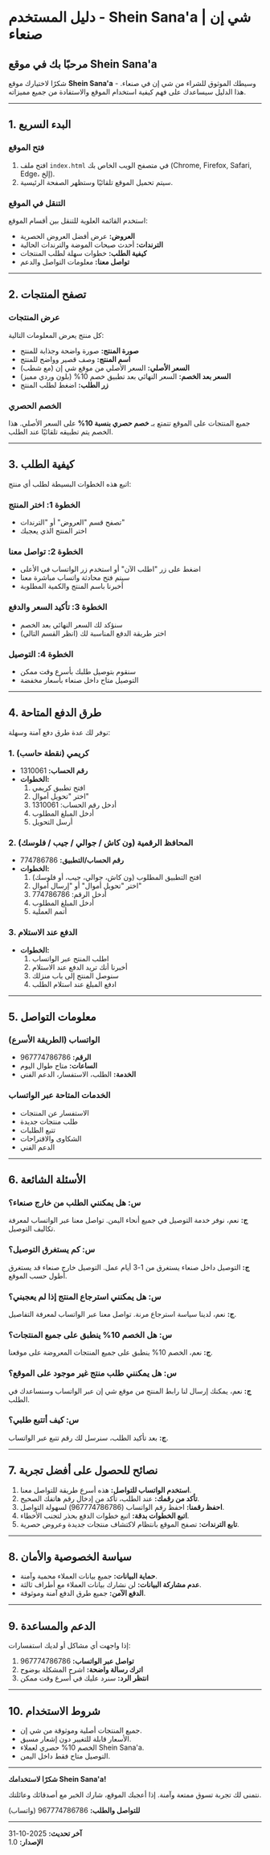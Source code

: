 # دليل المستخدم - Shein Sana'a | شي إن صنعاء

## مرحبًا بك في موقع Shein Sana'a

شكرًا لاختيارك موقع **Shein Sana'a** - وسيطك الموثوق للشراء من شي إن في صنعاء. هذا الدليل سيساعدك على فهم كيفية استخدام الموقع والاستفادة من جميع مميزاته.

---

## 1. البدء السريع

### فتح الموقع

1. افتح ملف `index.html` في متصفح الويب الخاص بك (Chrome, Firefox, Safari, Edge، إلخ).
2. سيتم تحميل الموقع تلقائيًا وستظهر الصفحة الرئيسية.

### التنقل في الموقع

استخدم القائمة العلوية للتنقل بين أقسام الموقع:

- **العروض:** عرض أفضل العروض الحصرية
- **الترندات:** أحدث صيحات الموضة والترندات الحالية
- **كيفية الطلب:** خطوات سهلة لطلب المنتجات
- **تواصل معنا:** معلومات التواصل والدعم

---

## 2. تصفح المنتجات

### عرض المنتجات

كل منتج يعرض المعلومات التالية:

- **صورة المنتج:** صورة واضحة وجذابة للمنتج
- **اسم المنتج:** وصف قصير وواضح للمنتج
- **السعر الأصلي:** السعر الأصلي من موقع شي إن (مع شطب)
- **السعر بعد الخصم:** السعر النهائي بعد تطبيق خصم 10% (بلون وردي مميز)
- **زر الطلب:** اضغط لطلب المنتج

### الخصم الحصري

جميع المنتجات على الموقع تتمتع بـ **خصم حصري بنسبة 10%** على السعر الأصلي. هذا الخصم يتم تطبيقه تلقائيًا عند الطلب.

---

## 3. كيفية الطلب

اتبع هذه الخطوات البسيطة لطلب أي منتج:

### الخطوة 1: اختر المنتج
- تصفح قسم "العروض" أو "الترندات"
- اختر المنتج الذي يعجبك

### الخطوة 2: تواصل معنا
- اضغط على زر "اطلب الآن" أو استخدم زر الواتساب في الأعلى
- سيتم فتح محادثة واتساب مباشرة معنا
- أخبرنا باسم المنتج والكمية المطلوبة

### الخطوة 3: تأكيد السعر والدفع
- سنؤكد لك السعر النهائي بعد الخصم
- اختر طريقة الدفع المناسبة لك (انظر القسم التالي)

### الخطوة 4: التوصيل
- سنقوم بتوصيل طلبك بأسرع وقت ممكن
- التوصيل متاح داخل صنعاء بأسعار مخفضة

---

## 4. طرق الدفع المتاحة

نوفر لك عدة طرق دفع آمنة وسهلة:

### 1. كريمي (نقطة حاسب)
- **رقم الحساب:** 1310061
- **الخطوات:**
  1. افتح تطبيق كريمي
  2. اختر "تحويل أموال"
  3. أدخل رقم الحساب: 1310061
  4. أدخل المبلغ المطلوب
  5. أرسل التحويل

### 2. المحافظ الرقمية (ون كاش / جوالي / جيب / فلوسك)
- **رقم الحساب/التطبيق:** 774786786
- **الخطوات:**
  1. افتح التطبيق المطلوب (ون كاش، جوالي، جيب، أو فلوسك)
  2. اختر "تحويل أموال" أو "إرسال أموال"
  3. أدخل الرقم: 774786786
  4. أدخل المبلغ المطلوب
  5. أتمم العملية

### 3. الدفع عند الاستلام
- **الخطوات:**
  1. اطلب المنتج عبر الواتساب
  2. أخبرنا أنك تريد الدفع عند الاستلام
  3. سنوصل المنتج إلى باب منزلك
  4. ادفع المبلغ عند استلام الطلب

---

## 5. معلومات التواصل

### الواتساب (الطريقة الأسرع)
- **الرقم:** 967774786786
- **الساعات:** متاح طوال اليوم
- **الخدمة:** الطلب، الاستفسار، الدعم الفني

### الخدمات المتاحة عبر الواتساب
- الاستفسار عن المنتجات
- طلب منتجات جديدة
- تتبع الطلبات
- الشكاوى والاقتراحات
- الدعم الفني

---

## 6. الأسئلة الشائعة

### س: هل يمكنني الطلب من خارج صنعاء؟
**ج:** نعم، نوفر خدمة التوصيل في جميع أنحاء اليمن. تواصل معنا عبر الواتساب لمعرفة تكاليف التوصيل.

### س: كم يستغرق التوصيل؟
**ج:** التوصيل داخل صنعاء يستغرق من 1-3 أيام عمل. التوصيل خارج صنعاء قد يستغرق أطول حسب الموقع.

### س: هل يمكنني استرجاع المنتج إذا لم يعجبني؟
**ج:** نعم، لدينا سياسة استرجاع مرنة. تواصل معنا عبر الواتساب لمعرفة التفاصيل.

### س: هل الخصم 10% ينطبق على جميع المنتجات؟
**ج:** نعم، الخصم 10% ينطبق على جميع المنتجات المعروضة على موقعنا.

### س: هل يمكنني طلب منتج غير موجود على الموقع؟
**ج:** نعم، يمكنك إرسال لنا رابط المنتج من موقع شي إن عبر الواتساب وسنساعدك في الطلب.

### س: كيف أتتبع طلبي؟
**ج:** بعد تأكيد الطلب، سنرسل لك رقم تتبع عبر الواتساب.

---

## 7. نصائح للحصول على أفضل تجربة

1. **استخدم الواتساب للتواصل:** هذه أسرع طريقة للتواصل معنا.
2. **تأكد من رقمك:** عند الطلب، تأكد من إدخال رقم هاتفك الصحيح.
3. **احفظ رقمنا:** احفظ رقم الواتساب (967774786786) لسهولة التواصل.
4. **اتبع الخطوات بدقة:** اتبع خطوات الدفع بحذر لتجنب الأخطاء.
5. **تابع الترندات:** تصفح الموقع بانتظام لاكتشاف منتجات جديدة وعروض حصرية.

---

## 8. سياسة الخصوصية والأمان

- **حماية البيانات:** جميع بيانات العملاء محمية وآمنة.
- **عدم مشاركة البيانات:** لن نشارك بيانات العملاء مع أطراف ثالثة.
- **الدفع الآمن:** جميع طرق الدفع آمنة وموثوقة.

---

## 9. الدعم والمساعدة

إذا واجهت أي مشاكل أو لديك استفسارات:

1. **تواصل عبر الواتساب:** 967774786786
2. **اترك رسالة واضحة:** اشرح المشكلة بوضوح
3. **انتظر الرد:** سنرد عليك في أسرع وقت ممكن

---

## 10. شروط الاستخدام

- جميع المنتجات أصلية وموثوقة من شي إن.
- الأسعار قابلة للتغيير دون إشعار مسبق.
- الخصم 10% حصري لعملاء Shein Sana'a.
- التوصيل متاح فقط داخل اليمن.

---

**شكرًا لاستخدامك Shein Sana'a!**

نتمنى لك تجربة تسوق ممتعة وآمنة. إذا أعجبك الموقع، شارك الخبر مع أصدقائك وعائلتك.

**للتواصل والطلب:** 967774786786 (واتساب)

---

**آخر تحديث:** 2025-10-31  
**الإصدار:** 1.0
